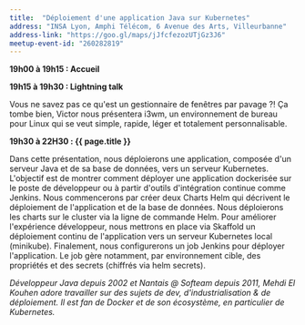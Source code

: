 ```yaml
---
title:  "Déploiement d'une application Java sur Kubernetes"
address: "INSA Lyon, Amphi Télécom, 6 Avenue des Arts, Villeurbanne"
address-link: "https://goo.gl/maps/jJfcfezozUTjGz3J6"
meetup-event-id: "260282819"
---
```


**19h00 à 19h15 : Accueil**

**19h15 à 19h30 : Lightning talk**

Vous ne savez pas ce qu'est un gestionnaire de fenêtres par pavage ?! 
Ça tombe bien, Victor nous présentera i3wm, un environnement de bureau pour Linux qui se veut simple, rapide, léger et totalement personnalisable.

**19h30 à 22H30 : {{ page.title }}**

Dans cette présentation, nous déploierons une application, composée d'un serveur Java et de sa base de données, vers un serveur Kubernetes. 
L'objectif est de montrer comment déployer une application dockerisée sur le poste de développeur ou à partir d'outils d'intégration continue comme Jenkins.
Nous commencerons par créer deux Charts Helm qui décrivent le déploiement de l'application et de la base de données. 
Nous déploierons les charts sur le cluster via la ligne de commande Helm.
Pour améliorer l'expérience développeur, nous mettrons en place via Skaffold un déploiement continu de l'application vers un serveur Kubernetes local (minikube).
Finalement, nous configurerons un job Jenkins pour déployer l'application. Le job gère notamment, par environnement cible, des propriétés et des secrets (chiffrés via helm secrets).

*Développeur Java depuis 2002 et Nantais @ Softeam depuis 2011, Mehdi El Kouhen adore travailler sur des sujets de dev, d'industrialisation & de déploiement. 
Il est fan de Docker et de son écosystème, en particulier de Kubernetes.*